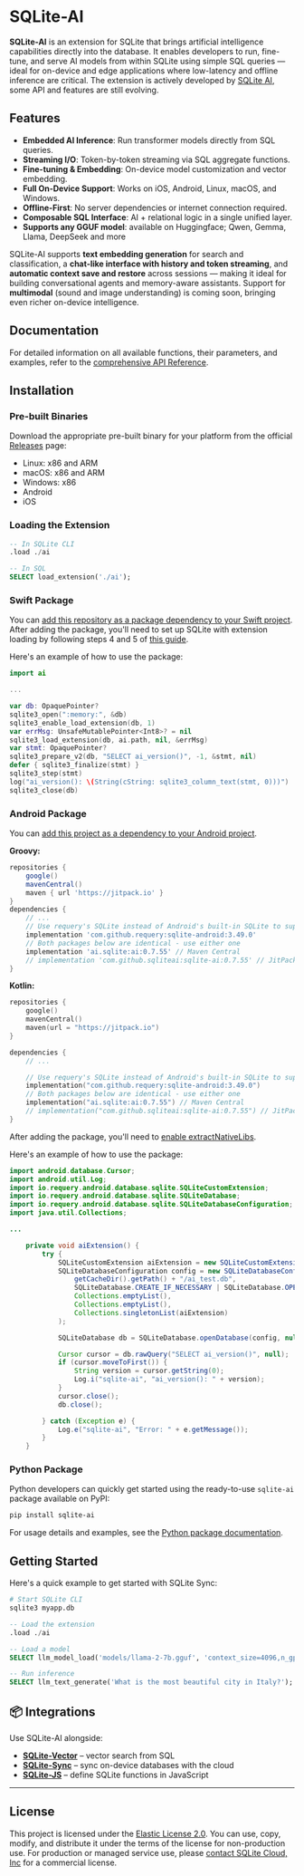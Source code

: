 # SQLite-AI

**SQLite-AI** is an extension for SQLite that brings artificial intelligence capabilities directly into the database. It enables developers to run, fine-tune, and serve AI models from within SQLite using simple SQL queries — ideal for on-device and edge applications where low-latency and offline inference are critical. The extension is actively developed by [SQLite AI](https://sqlite.ai), some API and features are still evolving.

## Features

* **Embedded AI Inference**: Run transformer models directly from SQL queries.
* **Streaming I/O**: Token-by-token streaming via SQL aggregate functions.
* **Fine-tuning & Embedding**: On-device model customization and vector embedding.
* **Full On-Device Support**: Works on iOS, Android, Linux, macOS, and Windows.
* **Offline-First**: No server dependencies or internet connection required.
* **Composable SQL Interface**: AI + relational logic in a single unified layer.
* **Supports any GGUF model**: available on Huggingface; Qwen, Gemma, Llama, DeepSeek and more

SQLite-AI supports **text embedding generation** for search and classification, a **chat-like interface with history and token streaming**, and **automatic context save and restore** across sessions — making it ideal for building conversational agents and memory-aware assistants. Support for **multimodal** (sound and image understanding) is coming soon, bringing even richer on-device intelligence.

## Documentation

For detailed information on all available functions, their parameters, and examples, refer to the [comprehensive API Reference](./API.md).

## Installation

### Pre-built Binaries

Download the appropriate pre-built binary for your platform from the official [Releases](https://github.com/sqliteai/sqlite-ai/releases) page:

- Linux: x86 and ARM
- macOS: x86 and ARM
- Windows: x86
- Android
- iOS

### Loading the Extension

```sql
-- In SQLite CLI
.load ./ai

-- In SQL
SELECT load_extension('./ai');
```

### Swift Package

You can [add this repository as a package dependency to your Swift project](https://developer.apple.com/documentation/xcode/adding-package-dependencies-to-your-app#Add-a-package-dependency). After adding the package, you'll need to set up SQLite with extension loading by following steps 4 and 5 of [this guide](https://github.com/sqliteai/sqlite-extensions-guide/blob/main/platforms/ios.md#4-set-up-sqlite-with-extension-loading).

Here's an example of how to use the package:
```swift
import ai

...

var db: OpaquePointer?
sqlite3_open(":memory:", &db)
sqlite3_enable_load_extension(db, 1)
var errMsg: UnsafeMutablePointer<Int8>? = nil
sqlite3_load_extension(db, ai.path, nil, &errMsg)
var stmt: OpaquePointer?
sqlite3_prepare_v2(db, "SELECT ai_version()", -1, &stmt, nil)
defer { sqlite3_finalize(stmt) }
sqlite3_step(stmt)
log("ai_version(): \(String(cString: sqlite3_column_text(stmt, 0)))")
sqlite3_close(db)
```

### Android Package

You can [add this project as a dependency to your Android project](https://central.sonatype.com/artifact/ai.sqlite/ai).

**Groovy:**
```gradle
repositories {
    google()
    mavenCentral()
    maven { url 'https://jitpack.io' }
}
dependencies {
    // ...
    // Use requery's SQLite instead of Android's built-in SQLite to support loading custom extensions
    implementation 'com.github.requery:sqlite-android:3.49.0'
    // Both packages below are identical - use either one
    implementation 'ai.sqlite:ai:0.7.55' // Maven Central
    // implementation 'com.github.sqliteai:sqlite-ai:0.7.55' // JitPack (alternative)
}
```

**Kotlin:**
```kotlin
repositories {
    google()
    mavenCentral()
    maven(url = "https://jitpack.io")
}

dependencies {
    // ...

    // Use requery's SQLite instead of Android's built-in SQLite to support loading custom extensions
    implementation("com.github.requery:sqlite-android:3.49.0")
    // Both packages below are identical - use either one
    implementation("ai.sqlite:ai:0.7.55") // Maven Central
    // implementation("com.github.sqliteai:sqlite-ai:0.7.55") // JitPack (alternative)
}
```

After adding the package, you'll need to [enable extractNativeLibs](https://github.com/sqliteai/sqlite-extensions-guide/blob/18acfc56d6af8791928f3ac8df7dc0e6a9741dd4/examples/android/src/main/AndroidManifest.xml#L6).

Here's an example of how to use the package:
```java
import android.database.Cursor;
import android.util.Log;
import io.requery.android.database.sqlite.SQLiteCustomExtension;
import io.requery.android.database.sqlite.SQLiteDatabase;
import io.requery.android.database.sqlite.SQLiteDatabaseConfiguration;
import java.util.Collections;

...

    private void aiExtension() {
        try {
            SQLiteCustomExtension aiExtension = new SQLiteCustomExtension(getApplicationInfo().nativeLibraryDir + "/ai", null);
            SQLiteDatabaseConfiguration config = new SQLiteDatabaseConfiguration(
                getCacheDir().getPath() + "/ai_test.db",
                SQLiteDatabase.CREATE_IF_NECESSARY | SQLiteDatabase.OPEN_READWRITE,
                Collections.emptyList(),
                Collections.emptyList(),
                Collections.singletonList(aiExtension)
            );

            SQLiteDatabase db = SQLiteDatabase.openDatabase(config, null, null);

            Cursor cursor = db.rawQuery("SELECT ai_version()", null);
            if (cursor.moveToFirst()) {
                String version = cursor.getString(0);
                Log.i("sqlite-ai", "ai_version(): " + version);
            }
            cursor.close();
            db.close();

        } catch (Exception e) {
            Log.e("sqlite-ai", "Error: " + e.getMessage());
        }
    }
```

### Python Package

Python developers can quickly get started using the ready-to-use `sqlite-ai` package available on PyPI:

```bash
pip install sqlite-ai
```

For usage details and examples, see the [Python package documentation](./packages/python/README.md).

## Getting Started

Here's a quick example to get started with SQLite Sync:

```bash
# Start SQLite CLI
sqlite3 myapp.db
```

```sql
-- Load the extension
.load ./ai

-- Load a model
SELECT llm_model_load('models/llama-2-7b.gguf', 'context_size=4096,n_gpu_layers=99');

-- Run inference
SELECT llm_text_generate('What is the most beautiful city in Italy?');
```

## 📦 Integrations

Use SQLite-AI alongside:

* **[SQLite-Vector](https://github.com/sqliteai/sqlite-vector)** – vector search from SQL
* **[SQLite-Sync](https://github.com/sqliteai/sqlite-sync)** – sync on-device databases with the cloud
* **[SQLite-JS](https://github.com/sqliteai/sqlite-js)** – define SQLite functions in JavaScript

---

## License

This project is licensed under the [Elastic License 2.0](./LICENSE.md). You can use, copy, modify, and distribute it under the terms of the license for non-production use. For production or managed service use, please [contact SQLite Cloud, Inc](mailto:info@sqlitecloud.io) for a commercial license.
